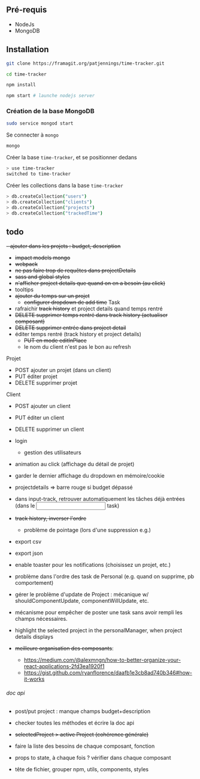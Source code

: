 ## Pré-requis ##

- NodeJs
- MongoDB

## Installation ##

``` bash
git clone https://framagit.org/patjennings/time-tracker.git
```

``` bash
cd time-tracker
```

``` bash
npm install
```

``` bash
npm start # launche nodejs server
```

### Création de la base MongoDB ###

``` bash
sudo service mongod start
```

Se connecter à `mongo`

``` bash
mongo
```

Créer la base `time-tracker`, et se positionner dedans

``` bash
> use time-tracker
switched to time-tracker
```

Créer les collections dans la base `time-tracker`

``` bash
> db.createCollection("users")
> db.createCollection("clients")
> db.createCollection("projects")
> db.createCollection("trackedTime")
```

## todo ##

~~- ajouter dans les projets : budget, description~~
  - ~~impact models mongo~~
- ~~webpack~~
- ~~ne pas faire trop de requêtes dans projectDetails~~
- ~~sass and global styles~~
- ~~n'afficher project details que quand on en a besoin (au click)~~
- tooltips
- ~~ajouter du temps sur un projet~~
  - ~~configurer dropdown de add time~~
Task
- rafraichir ~~track history~~ et project details quand temps rentré
- ~~DELETE supprimer temps rentré dans track history (actualiser composant)~~
- ~~DELETE supprimer entrée dans project detail~~
- éditer temps rentré (track history et project details)
  - ~~PUT en mode editInPlace~~
  - le nom du client n'est pas le bon au refresh

Projet
- POST ajouter un projet (dans un client)
- PUT éditer projet
- DELETE supprimer projet

Client
- POST ajouter un client
- PUT éditer un client
- DELETE supprimer un client

- login
  - gestion des utilisateurs
- animation au click (affichage du détail de projet)
- garder le dernier affichage du dropdown en mémoire/cookie
- projectdetails => barre rouge si budget dépassé
- dans input-track, retrouver automatiquement les tâches déjà entrées (dans le <input /> task)
- ~~track history, inverser l'ordre~~
  - problème de pointage (lors d'une suppression e.g.)
- export csv
- export json
- enable toaster pour les notifications (choisissez un projet, etc.)
- problème dans l'ordre des task de Personal (e.g. quand on supprime, pb comportement)
- gérer le problème d'update de Project : mécanique w/ shouldComponentUpdate, componentWillUpdate, etc.
- mécanisme pour empêcher de poster une task sans avoir rempli les champs nécessaires.
- highlight the selected project in the personalManager, when project details displays

- ~~meilleure organisation des composants~~:
  - https://medium.com/@alexmngn/how-to-better-organize-your-react-applications-2fd3ea1920f1
  - https://gist.github.com/ryanflorence/daafb1e3cb8ad740b346#how-it-works
  
  

###### doc api ######

- post/put project : manque champs budget+description
- checker toutes les méthodes et écrire la doc api


- ~~selectedProject > active Project (cohérence générale)~~
- faire la liste des besoins de chaque composant, fonction
- props to state, à chaque fois ? vérifier dans chaque composant
- tête de fichier, grouper npm, utils, components, styles
